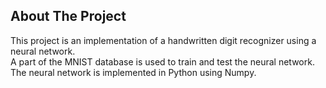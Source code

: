## About The Project

This project is an implementation of a handwritten digit recognizer using a neural network. <br>
A part of the MNIST database is used to train and test the neural network. <br>
The neural network is implemented in Python using Numpy. <br>


